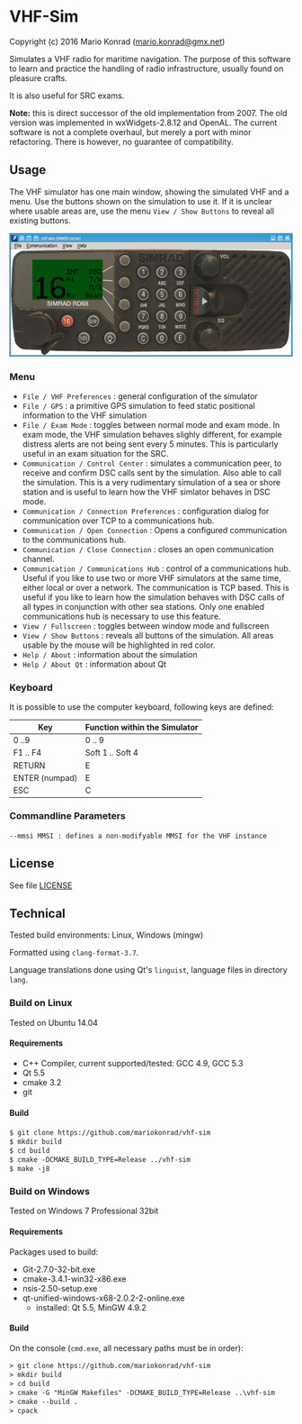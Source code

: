 # VHF-Sim

Copyright (c) 2016 Mario Konrad (mario.konrad@gmx.net)


Simulates a VHF radio for maritime navigation. The purpose of this software
to learn and practice the handling of radio infrastructure, usually found
on pleasure crafts.

It is also useful for SRC exams.

**Note:** this is direct successor of the old implementation from 2007. The old
      version was implemented in wxWidgets-2.8.12 and OpenAL. The current
      software is not a complete overhaul, but merely a port with minor
      refactoring.
      There is however, no guarantee of compatibility.

## Usage

The VHF simulator has one main window, showing the simulated VHF and a menu.
Use the buttons shown on the simulation to use it. If it is unclear where
usable areas are, use the menu `View / Show Buttons` to reveal all existing
buttons.

![vhf-sim](doc/vhf-sim.png)

### Menu

- `File / VHF Preferences`
  : general configuration of the simulator
- `File / GPS`
  : a primitive GPS simulation to feed static positional information
    to the VHF simulation
- `File / Exam Mode`
  : toggles between normal mode and exam mode. In exam mode, the VHF simulation
    behaves slighly different, for example distress alerts are not being sent
    every 5 minutes. This is particularly useful in an exam situation for the SRC.
- `Communication / Control Center`
  : simulates a communication peer, to receive and confirm DSC calls sent by the
    simulation. Also able to call the simulation. This is a very rudimentary
    simulation of a sea or shore station and is useful to learn how the VHF
    simlator behaves in DSC mode.
- `Communication / Connection Preferences`
  : configuration dialog for communication over TCP to a communications hub.
- `Communication / Open Connection`
  : Opens a configured communication to the communications hub.
- `Communication / Close Connection`
  : closes an open communication channel.
- `Communication / Communications Hub`
  : control of a communications hub. Useful if you like to use two or more VHF
    simulators at the same time, either local or over a network. The communication
    is TCP based. This is useful if you like to learn how the simulation behaves
    with DSC calls of all types in conjunction with other sea stations. Only one
    enabled communications hub is necessary to use this feature.
- `View / Fullscreen`
  : toggles between window mode and fullscreen
- `View / Show Buttons`
  : reveals all buttons of the simulation. All areas usable by the mouse will
    be highlighted in red color.
- `Help / About`
  : information about the simulation
- `Help / About Qt`
  : information about Qt

### Keyboard

It is possible to use the computer keyboard, following keys are defined:

| Key            | Function within the Simulator |
|----------------|-------------------------------|
| 0 ..9          | 0 .. 9                        |
| F1 .. F4       | Soft 1 .. Soft 4              |
| RETURN         | E                             |
| ENTER (numpad) | E                             |
| ESC            | C                             |

### Commandline Parameters

~~~
--mmsi MMSI : defines a non-modifyable MMSI for the VHF instance
~~~

## License

See file [LICENSE](License)

## Technical

Tested build environments: Linux, Windows (mingw)

Formatted using `clang-format-3.7`.

Language translations done using Qt's `linguist`, language files in directory `lang`.


### Build on Linux

Tested on Ubuntu 14.04

#### Requirements

- C++ Compiler, current supported/tested: GCC 4.9, GCC 5.3
- Qt 5.5
- cmake 3.2
- git

#### Build

~~~{.sh}
$ git clone https://github.com/mariokonrad/vhf-sim
$ mkdir build
$ cd build
$ cmake -DCMAKE_BUILD_TYPE=Release ../vhf-sim
$ make -j8
~~~

### Build on Windows

Tested on Windows 7 Professional 32bit

#### Requirements

Packages used to build:

- Git-2.7.0-32-bit.exe
- cmake-3.4.1-win32-x86.exe
- nsis-2.50-setup.exe
- qt-unified-windows-x68-2.0.2-2-online.exe
  - installed: Qt 5.5, MinGW 4.9.2

#### Build

On the console (`cmd.exe`, all necessary paths must be in order):

~~~{.bat}
> git clone https://github.com/mariokonrad/vhf-sim
> mkdir build
> cd build
> cmake -G "MinGW Makefiles" -DCMAKE_BUILD_TYPE=Release ..\vhf-sim
> cmake --build .
> cpack
~~~


